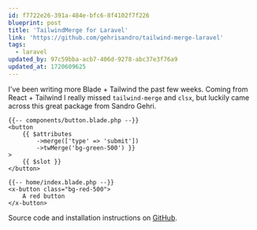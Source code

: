 ```yaml
---
id: f7722e26-391a-484e-bfc6-8f4102f7f226
blueprint: post
title: 'TailwindMerge for Laravel'
link: 'https://github.com/gehrisandro/tailwind-merge-laravel'
tags:
  - laravel
updated_by: 97c59bba-acb7-406d-9278-abc37e3f76a9
updated_at: 1720609625
---
```

I've been writing more Blade + Tailwind the past few weeks. Coming from React + Tailwind I really missed `tailwind-merge` and `clsx`, but luckily came across this great package from Sandro Gehri.

```blade
{{-- components/button.blade.php --}}
<button
    {{ $attributes
        ->merge(['type' => 'submit'])
        ->twMerge('bg-green-500') }}
>
    {{ $slot }}
</button>

{{-- home/index.blade.php --}}
<x-button class="bg-red-500">
    A red button
</x-button>
```

Source code and installation instructions on [GitHub](https://github.com/gehrisandro/tailwind-merge-laravel).